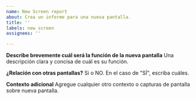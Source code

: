 ```yaml
---
name: New Screen report
about: Crea un informe para una nueva pantalla.
title: ''
labels: new screen
assignees: ''

---
```


**Describe brevemente cuál será la función de la nueva pantalla**
Una descripción clara y concisa de cuál es su función.

**¿Relación con otras pantallas?**
Si o NO. En el caso de "SÍ", escriba cuáles.

**Contexto adicional**
Agregue cualquier otro contexto o capturas de pantalla sobre nueva pantalla.
